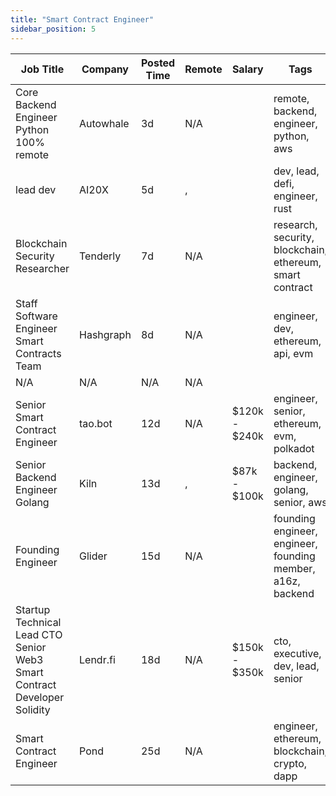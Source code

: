 ```yaml
---
title: "Smart Contract Engineer"
sidebar_position: 5
---
```


| Job Title | Company | Posted Time | Remote | Salary | Tags | Apply Link |
|-----------|---------|-------------|--------|--------|------|------------|
| Core Backend Engineer Python 100% remote | Autowhale | 3d | N/A |  | remote, backend, engineer, python, aws | [Apply](https://web3.career/core-backend-engineer-python-100-remote-autowhale/99476) |
| lead dev | AI20X | 5d | , |  | dev, lead, defi, engineer, rust | [Apply](https://web3.career/lead-dev-ai20x/94376) |
| Blockchain Security Researcher | Tenderly | 7d | N/A |  | research, security, blockchain, ethereum, smart contract | [Apply](https://web3.career/blockchain-security-researcher-tenderly/99186) |
| Staff Software Engineer Smart Contracts Team | Hashgraph | 8d | N/A |  | engineer, dev, ethereum, api, evm | [Apply](https://web3.career/staff-software-engineer-smart-contracts-team-hashgraph/99120) |
| N/A | N/A | N/A | N/A |  |  | [Apply](https://web3.career/metana) |
| Senior Smart Contract Engineer | tao.bot | 12d | N/A | $120k - $240k | engineer, senior, ethereum, evm, polkadot | [Apply](https://web3.career/senior-smart-contract-engineer-tao-bot/98908) |
| Senior Backend Engineer Golang | Kiln | 13d | , | $87k - $100k | backend, engineer, golang, senior, aws | [Apply](https://web3.career/senior-backend-engineer-golang-kiln/98782) |
| Founding Engineer | Glider | 15d | N/A |  | founding engineer, engineer, founding member, a16z, backend | [Apply](https://web3.career/founding-engineer-glider/98662) |
| Startup Technical Lead CTO Senior Web3 Smart Contract Developer Solidity | Lendr.fi | 18d | N/A | $150k - $350k | cto, executive, dev, lead, senior | [Apply](https://web3.career/startup-technical-lead-cto-senior-web3-smart-contract-developer-solidity-lendr-fi/95862) |
| Smart Contract Engineer | Pond | 25d | N/A |  | engineer, ethereum, blockchain, crypto, dapp | [Apply](https://web3.career/smart-contract-engineer-pond/97755) |
